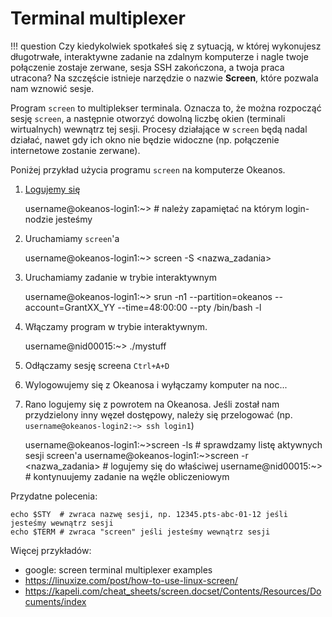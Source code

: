 # Terminal multiplexer

!!! question
    Czy kiedykolwiek spotkałeś się z sytuacją, w której wykonujesz długotrwałe, interaktywne zadanie na zdalnym komputerze i nagle twoje połączenie zostaje zerwane, sesja SSH zakończona, a twoja praca utracona? 
    Na szczęście istnieje narzędzie o nazwie **Screen**, które pozwala nam wznowić sesje.


Program `screen` to multiplekser terminala. Oznacza to, że można rozpocząć sesję `screen`, a następnie otworzyć dowolną liczbę okien (terminali wirtualnych) wewnątrz tej sesji. Procesy działające w `screen` będą nadal działać, nawet gdy ich okno nie będzie widoczne (np. połączenie internetowe zostanie zerwane).

Poniżej przykład użycia programu `screen` na komputerze Okeanos.

1) [Logujemy się](../Logowanie/ssh.md)

    username@okeanos-login1:~> # należy zapamiętać na którym login-nodzie jesteśmy

2) Uruchamiamy `screen`'a

    username@okeanos-login1:~> screen -S <nazwa_zadania>

3) Uruchamiamy zadanie w trybie interaktywnym

    username@okeanos-login1:~> srun -n1 --partition=okeanos --account=GrantXX_YY --time=48:00:00 --pty /bin/bash -l

4) Włączamy program w trybie interaktywnym.

    username@nid00015:~> ./mystuff

5) Odłączamy sesję screena `Ctrl+A+D`

6) Wylogowujemy się z Okeanosa i wyłączamy komputer na noc...

7) Rano logujemy się z powrotem na Okeanosa. Jeśli został nam przydzielony inny węzeł dostępowy, należy się przelogować
(np. `username@okeanos-login2:~> ssh login1`)

    username@okeanos-login1:~>screen -ls # sprawdzamy listę aktywnych sesji screen'a
    username@okeanos-login1:~>screen -r <nazwa_zadania> # logujemy się do właściwej
    username@nid00015:~> # kontynuujemy zadanie na węźle obliczeniowym

Przydatne polecenia:

```.console
echo $STY  # zwraca nazwę sesji, np. 12345.pts-abc-01-12 jeśli jesteśmy wewnątrz sesji
echo $TERM # zwraca "screen" jeśli jesteśmy wewnątrz sesji
```

Więcej przykładów:

- google: screen terminal multiplexer examples
- <https://linuxize.com/post/how-to-use-linux-screen/>
- <https://kapeli.com/cheat_sheets/screen.docset/Contents/Resources/Documents/index>
